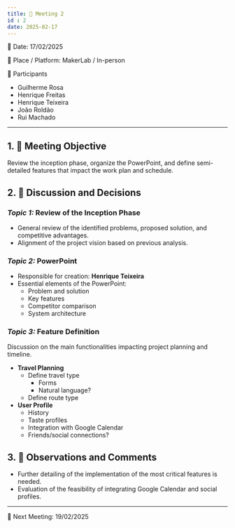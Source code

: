 ```yaml
---
title: 📝 Meeting 2 
id : 2
date: 2025-02-17
---
```

📅 Date: 17/02/2025

📍 Place / Platform: MakerLab / In-person

👥 Participants

- Guilherme Rosa
- Henrique Freitas
- Henrique Teixeira
- João Roldão
- Rui Machado

---

## 1. 🎯 Meeting Objective

Review the inception phase, organize the PowerPoint, and define semi-detailed features that impact the work plan and schedule.

## 2. 💬 Discussion and Decisions

### *Topic 1:* **Review of the Inception Phase**

- General review of the identified problems, proposed solution, and competitive advantages.
- Alignment of the project vision based on previous analysis.

### *Topic 2:* **PowerPoint**

- Responsible for creation: **Henrique Teixeira**
- Essential elements of the PowerPoint:
    - Problem and solution
    - Key features
    - Competitor comparison
    - System architecture

### *Topic 3:* **Feature Definition**

Discussion on the main functionalities impacting project planning and timeline.

- **Travel Planning**
    - Define travel type
        - Forms
        - Natural language?
    - Define route type
- **User Profile**
    - History
    - Taste profiles
    - Integration with Google Calendar
    - Friends/social connections?

## 3. 📝 Observations and Comments

- Further detailing of the implementation of the most critical features is needed.
- Evaluation of the feasibility of integrating Google Calendar and social profiles.

---

📅 Next Meeting: 19/02/2025